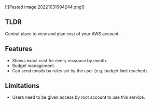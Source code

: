 ![[Pasted image 20221031094244.png]]

## TLDR

Central place to view and plan cost of your AWS account.

## Features

- Shows exact cost for every ressouce by month.
- Budget management.
- Can send emails by rules set by the user (e.g. budget limit reached).

## Limitations

- Users need to be given access by root account to use this service.
